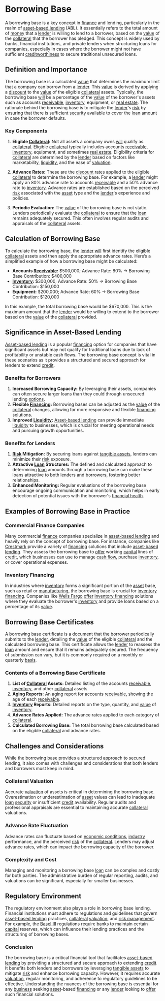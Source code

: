 # Borrowing Base

A borrowing base is a key concept in [finance](../f/finance.md) and lending, particularly in the realm of [asset-based lending](../a/asset-based_lending.md) (ABL). It essentially refers to the total amount of [money](../m/money.md) that a [lender](../l/lender.md) is willing to lend to a borrower, based on the [value](../v/value.md) of the [collateral](../c/collateral.md) that the borrower has pledged. This concept is widely used by banks, financial institutions, and private lenders when structuring loans for companies, especially in cases where the borrower might not have sufficient [creditworthiness](../c/creditworthiness.md) to secure traditional unsecured loans.

## Definition and Importance

The borrowing base is a calculated [value](../v/value.md) that determines the maximum limit that a company can borrow from a [lender](../l/lender.md). This [value](../v/value.md) is derived by applying a [discount](../d/discount.md) to the [value](../v/value.md) of the eligible [collateral](../c/collateral.md) assets. Typically, the borrowing base [will](../w/will.md) be a percentage of the [value](../v/value.md) of the borrower's assets such as accounts [receivable](../r/receivable.md), [inventory](../i/inventory.md), equipment, or [real estate](../r/real_estate.md). The rationale behind the borrowing base is to mitigate the [lender](../l/lender.md)'s [risk](../r/risk.md) by ensuring that there is sufficient [security](../s/security.md) available to cover the [loan](../l/loan.md) amount in case the borrower defaults.

### Key Components

1. **Eligible [Collateral](../c/collateral.md):** Not all assets a company owns [will](../w/will.md) qualify as [collateral](../c/collateral.md). Eligible [collateral](../c/collateral.md) typically includes accounts [receivable](../r/receivable.md), [inventory](../i/inventory.md), equipment, and sometimes [real estate](../r/real_estate.md). Eligibility criteria for [collateral](../c/collateral.md) are determined by the [lender](../l/lender.md) based on factors like marketability, [liquidity](../l/liquidity.md), and the ease of [valuation](../v/valuation.md).

2. **Advance Rates:** These are the [discount](../d/discount.md) rates applied to the eligible [collateral](../c/collateral.md) to determine the borrowing base. For example, a [lender](../l/lender.md) might apply an 80% advance rate to accounts [receivable](../r/receivable.md) and a 50% advance rate to [inventory](../i/inventory.md). Advance rates are established based on the perceived [risk](../r/risk.md) associated with the [asset](../a/asset.md) type and the [lender](../l/lender.md)'s experience and policies.

3. **Periodic Evaluation:** The [value](../v/value.md) of the borrowing base is not static. Lenders periodically evaluate the [collateral](../c/collateral.md) to ensure that the [loan](../l/loan.md) remains adequately secured. This often involves regular audits and appraisals of the [collateral](../c/collateral.md) assets.

## Calculation of Borrowing Base

To calculate the borrowing base, the [lender](../l/lender.md) [will](../w/will.md) first identify the eligible [collateral](../c/collateral.md) assets and then apply the appropriate advance rates. Here’s a simplified example of how a borrowing base might be calculated:

- **Accounts [Receivable](../r/receivable.md):** $500,000; Advance Rate: 80% -> Borrowing Base Contribution: $400,000
- **[Inventory](../i/inventory.md):** $300,000; Advance Rate: 50% -> Borrowing Base Contribution: $150,000
- **Equipment:** $200,000; Advance Rate: 60% -> Borrowing Base Contribution: $120,000

In this example, the total borrowing base would be $670,000. This is the maximum amount that the [lender](../l/lender.md) would be willing to extend to the borrower based on the [value](../v/value.md) of the [collateral](../c/collateral.md) provided.

## Significance in Asset-Based Lending

[Asset-based lending](../a/asset-based_lending.md) is a popular [financing](../f/financing.md) option for companies that have significant assets but may not qualify for traditional loans due to lack of profitability or unstable cash flows. The borrowing base concept is vital in these scenarios as it provides a structured and secured approach for lenders to extend [credit](../c/credit.md).

### Benefits for Borrowers

1. **Increased Borrowing Capacity:** By leveraging their assets, companies can often secure larger loans than they could through unsecured lending [options](../o/options.md).
2. **Flexible [Financing](../f/financing.md):** Borrowing bases can be adjusted as the [value](../v/value.md) of the [collateral](../c/collateral.md) changes, allowing for more responsive and flexible [financing](../f/financing.md) solutions.
3. **Improved [Liquidity](../l/liquidity.md):** [Asset-based lending](../a/asset-based_lending.md) can provide immediate [liquidity](../l/liquidity.md) to businesses, which is crucial for meeting operational needs and pursuing growth opportunities.

### Benefits for Lenders

1. **[Risk](../r/risk.md) Mitigation:** By securing loans against [tangible assets](../t/tangible_asset.md), lenders can minimize their [risk](../r/risk.md) exposure.
2. **Attractive [Loan](../l/loan.md) Structures:** The defined and calculated approach to determining [loan](../l/loan.md) amounts through a borrowing base can make these loans attractive to both lenders and borrowers, fostering better relationships.
3. **Enhanced Monitoring:** Regular evaluations of the borrowing base encourage ongoing communication and monitoring, which helps in early detection of potential issues with the borrower's [financial health](../f/financial_health.md).

## Examples of Borrowing Base in Practice

### Commercial Finance Companies

Many commercial [finance](../f/finance.md) companies specialize in [asset-based lending](../a/asset-based_lending.md) and heavily rely on the concept of borrowing base. For instance, companies like [Crestmark](https://www.crestmark.com) provide a variety of [financing](../f/financing.md) solutions that include [asset-based lending](../a/asset-based_lending.md). They assess the borrowing base to [offer](../o/offer.md) working [capital](../c/capital.md) lines of [credit](../c/credit.md), which businesses can use to manage [cash flow](../c/cash_flow.md), purchase [inventory](../i/inventory.md), or cover operational expenses.

### Inventory Financing

In industries where [inventory](../i/inventory.md) forms a significant portion of the [asset](../a/asset.md) base, such as retail or [manufacturing](../m/manufacturing.md), the borrowing base is crucial for [inventory financing](../i/inventory_financing.md). Companies like [Wells Fargo](https://www.wellsfargo.com/biz/loans-and-credit/financing/inventory-financing) [offer](../o/offer.md) [inventory financing](../i/inventory_financing.md) solutions where they evaluate the borrower's [inventory](../i/inventory.md) and provide loans based on a percentage of its [value](../v/value.md).

## Borrowing Base Certificates

A borrowing base certificate is a document that the borrower periodically submits to the [lender](../l/lender.md), detailing the [value](../v/value.md) of the eligible [collateral](../c/collateral.md) and the calculated borrowing base. This certificate allows the [lender](../l/lender.md) to reassess the [loan](../l/loan.md) amount and ensure that it remains adequately secured. The frequency of submission can vary, but it is commonly required on a monthly or quarterly [basis](../b/basis.md).

### Contents of a Borrowing Base Certificate

1. **List of [Collateral](../c/collateral.md) Assets:** Detailed listing of the accounts [receivable](../r/receivable.md), [inventory](../i/inventory.md), and other [collateral](../c/collateral.md) assets.
2. **Aging Reports:** An aging report for accounts [receivable](../r/receivable.md), showing the age of each [receivable](../r/receivable.md).
3. **[Inventory](../i/inventory.md) Reports:** Detailed reports on the type, quantity, and [value](../v/value.md) of [inventory](../i/inventory.md).
4. **Advance Rates Applied:** The advance rates applied to each category of [collateral](../c/collateral.md).
5. **Calculated Borrowing Base:** The total borrowing base calculated based on the eligible [collateral](../c/collateral.md) and advance rates.

## Challenges and Considerations

While the borrowing base provides a structured approach to secured lending, it also comes with challenges and considerations that both lenders and borrowers must keep in mind.

### Collateral Valuation

Accurate [valuation](../v/valuation.md) of assets is critical in determining the borrowing base. Overestimation or underestimation of [asset](../a/asset.md) values can lead to inadequate [loan](../l/loan.md) [security](../s/security.md) or insufficient [credit](../c/credit.md) availability. Regular audits and professional appraisals are essential to maintaining accurate [collateral](../c/collateral.md) valuations.

### Advance Rate Fluctuation

Advance rates can fluctuate based on [economic conditions](../e/economic_conditions.md), [industry](../i/industry.md) performance, and the perceived [risk](../r/risk.md) of the [collateral](../c/collateral.md). Lenders may adjust advance rates, which can impact the borrowing capacity of the borrower.

### Complexity and Cost

Managing and monitoring a borrowing base [loan](../l/loan.md) can be complex and costly for both parties. The administrative burden of regular reporting, audits, and valuations can be significant, especially for smaller businesses.

## Regulatory Environment

The regulatory environment also plays a role in borrowing base lending. Financial institutions must adhere to regulations and guidelines that govern [asset-based lending](../a/asset-based_lending.md) practices, [collateral](../c/collateral.md) [valuation](../v/valuation.md), and [risk management](../r/risk_management.md). For example, the [Basel III](../b/basel_iii.md) regulations require banks to maintain certain [capital](../c/capital.md) reserves, which can influence their lending practices and the structuring of borrowing bases.

### Conclusion

The borrowing base is a critical financial tool that facilitates [asset-based lending](../a/asset-based_lending.md) by providing a structured and secure approach to extending [credit](../c/credit.md). It benefits both lenders and borrowers by leveraging [tangible assets](../t/tangible_asset.md) to mitigate [risk](../r/risk.md) and enhance borrowing capacity. However, it requires accurate [valuation](../v/valuation.md), regular monitoring, and adherence to regulatory guidelines to be effective. Understanding the nuances of the borrowing base is essential for any [business](../b/business.md) seeking [asset](../a/asset.md)-based [financing](../f/financing.md) or any [lender](../l/lender.md) looking to [offer](../o/offer.md) such financial solutions.